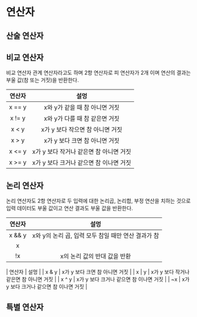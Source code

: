 # 연산자

## 산술 연산자



## 비교 연산자

비교 연산자 관계 연산자라고도 하며 2항 연산자로 피 연산자가 2개 이며 연산의 결과는 부울 값(참 또는 거짓)을 반환한다. 

| 연산자 | 설멍 |
|:---------:|:-----------------------------------:|
| x == y  |  x와 y가 같을 때 참 아니면 거짓            |
| x != y  |  x와 y가 다를 때 참 같은면 거짓            |
| x < y  |   x가 y 보다 작으면 참 아니면 거짓          |
| x > y  |   x가 y 보다 크면 참 아니면 거짓            |
| x <= y  |  x가 y 보다 작거나 같은면 참 아니면 거짓     |
| x >= y  |  x가 y 보다 크거나 같으면 참 이나면 거짓     |


## 논리 연산자 

논리 연산자도 2항 연산자로 두 입력에 대한 논리곱, 논리합, 부정 연산을 치하는 것으로 입력 데이터도 부울 값이고 연산 결과도 부울 값을 반환한다.  

| 연산자 | 설멍 |
|:---------:|:------------------------------------------------:|
| x && y  |  x와 y의 논리 곱, 입력 모두 참일 때만 연산 결과가 참       |
| x || y  |  x와 y의 논리 합, 입력 모두 거짓을 때만 연산 결과가 참      |
| !x      |  x의 논리 값의 반대 값을 반환                           |






| 연산자 | 설멍 |
| x & y  |   x가 y 보다 크면 참 아니면 거짓            |
| x | y  |  x가 y 보다 작거나 같은면 참 아니면 거짓     |
| x ^ y  |  x가 y 보다 크거나 같으면 참 이나면 거짓     |
| ~x  |  x가 y 보다 크거나 같으면 참 이나면 거짓     |



## 특별 연산자 






